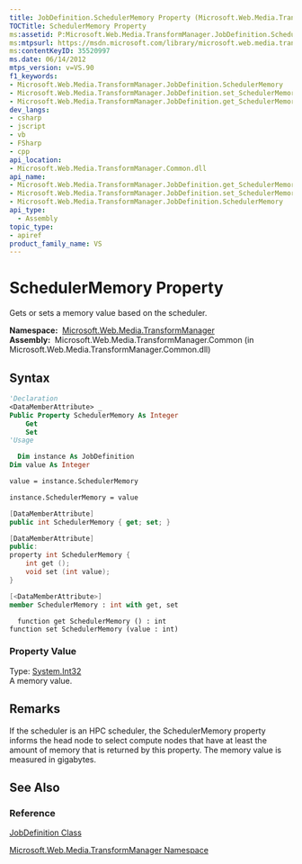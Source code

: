 ```yaml
---
title: JobDefinition.SchedulerMemory Property (Microsoft.Web.Media.TransformManager)
TOCTitle: SchedulerMemory Property
ms:assetid: P:Microsoft.Web.Media.TransformManager.JobDefinition.SchedulerMemory
ms:mtpsurl: https://msdn.microsoft.com/library/microsoft.web.media.transformmanager.jobdefinition.schedulermemory(v=VS.90)
ms:contentKeyID: 35520997
ms.date: 06/14/2012
mtps_version: v=VS.90
f1_keywords:
- Microsoft.Web.Media.TransformManager.JobDefinition.SchedulerMemory
- Microsoft.Web.Media.TransformManager.JobDefinition.set_SchedulerMemory
- Microsoft.Web.Media.TransformManager.JobDefinition.get_SchedulerMemory
dev_langs:
- csharp
- jscript
- vb
- FSharp
- cpp
api_location:
- Microsoft.Web.Media.TransformManager.Common.dll
api_name:
- Microsoft.Web.Media.TransformManager.JobDefinition.get_SchedulerMemory
- Microsoft.Web.Media.TransformManager.JobDefinition.set_SchedulerMemory
- Microsoft.Web.Media.TransformManager.JobDefinition.SchedulerMemory
api_type:
  - Assembly
topic_type:
- apiref
product_family_name: VS
---
```


# SchedulerMemory Property

Gets or sets a memory value based on the scheduler.

**Namespace:**  [Microsoft.Web.Media.TransformManager](microsoft-web-media-transformmanager-namespace.md)  
**Assembly:**  Microsoft.Web.Media.TransformManager.Common (in Microsoft.Web.Media.TransformManager.Common.dll)

## Syntax

```vb
'Declaration
<DataMemberAttribute> _
Public Property SchedulerMemory As Integer
    Get
    Set
'Usage

  Dim instance As JobDefinition
Dim value As Integer

value = instance.SchedulerMemory

instance.SchedulerMemory = value
```

```csharp
[DataMemberAttribute]
public int SchedulerMemory { get; set; }
```

```cpp
[DataMemberAttribute]
public:
property int SchedulerMemory {
    int get ();
    void set (int value);
}
```

``` fsharp
[<DataMemberAttribute>]
member SchedulerMemory : int with get, set
```

```jscript
  function get SchedulerMemory () : int
function set SchedulerMemory (value : int)
```

### Property Value

Type: [System.Int32](https://msdn.microsoft.com/library/td2s409d)  
A memory value.  

## Remarks

If the scheduler is an HPC scheduler, the SchedulerMemory property informs the head node to select compute nodes that have at least the amount of memory that is returned by this property. The memory value is measured in gigabytes.

## See Also

### Reference

[JobDefinition Class](jobdefinition-class-microsoft-web-media-transformmanager.md)

[Microsoft.Web.Media.TransformManager Namespace](microsoft-web-media-transformmanager-namespace.md)
